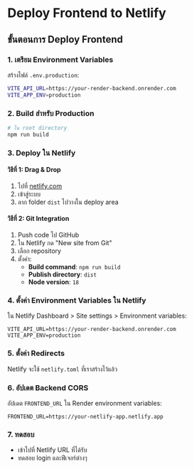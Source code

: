# Deploy Frontend to Netlify

## ขั้นตอนการ Deploy Frontend

### 1. เตรียม Environment Variables
สร้างไฟล์ `.env.production`:
```bash
VITE_API_URL=https://your-render-backend.onrender.com
VITE_APP_ENV=production
```

### 2. Build สำหรับ Production
```bash
# ใน root directory
npm run build
```

### 3. Deploy ใน Netlify

#### วิธีที่ 1: Drag & Drop
1. ไปที่ [netlify.com](https://netlify.com)
2. เข้าสู่ระบบ
3. ลาก folder `dist` ไปวางใน deploy area

#### วิธีที่ 2: Git Integration
1. Push code ไป GitHub
2. ใน Netlify กด "New site from Git"
3. เลือก repository
4. ตั้งค่า:
   - **Build command**: `npm run build`
   - **Publish directory**: `dist`
   - **Node version**: `18`

### 4. ตั้งค่า Environment Variables ใน Netlify
ใน Netlify Dashboard > Site settings > Environment variables:
```
VITE_API_URL=https://your-render-backend.onrender.com
VITE_APP_ENV=production
```

### 5. ตั้งค่า Redirects
Netlify จะใช้ `netlify.toml` ที่เราสร้างไว้แล้ว

### 6. อัปเดต Backend CORS
อัปเดต `FRONTEND_URL` ใน Render environment variables:
```
FRONTEND_URL=https://your-netlify-app.netlify.app
```

### 7. ทดสอบ
- เข้าไปที่ Netlify URL ที่ได้รับ
- ทดสอบ login และฟีเจอร์ต่างๆ
